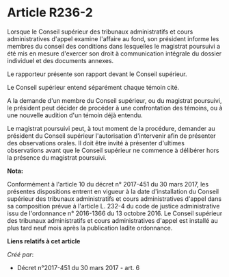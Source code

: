 # Article R236-2

Lorsque le Conseil supérieur des tribunaux administratifs et cours administratives d'appel examine l'affaire au fond, son
président informe les membres du conseil des conditions dans lesquelles le magistrat poursuivi a été mis en mesure d'exercer
son droit à communication intégrale du dossier individuel et des documents annexes.

Le rapporteur présente son rapport devant le Conseil supérieur.

Le Conseil supérieur entend séparément chaque témoin cité.

A la demande d'un membre du Conseil supérieur, ou du magistrat poursuivi, le président peut décider de procéder à une
confrontation des témoins, ou à une nouvelle audition d'un témoin déjà entendu.

Le magistrat poursuivi peut, à tout moment de la procédure, demander au président du Conseil supérieur l'autorisation
d'intervenir afin de présenter des observations orales. Il doit être invité à présenter d'ultimes observations avant que le
Conseil supérieur ne commence à délibérer hors la présence du magistrat poursuivi.

**Nota:**

Conformément à l'article 10 du décret n° 2017-451 du 30 mars 2017, les présentes dispositions entrent en vigueur à la date
d'installation du Conseil supérieur des tribunaux administratifs et cours administratives d'appel dans sa composition prévue
à l'article L. 232-4 du code de justice administrative issu de l'ordonnance n° 2016-1366 du 13 octobre 2016. Le Conseil
supérieur des tribunaux administratifs et cours administratives d'appel est installé au plus tard neuf mois après la
publication ladite ordonnance.

**Liens relatifs à cet article**

_Créé par_:

  - Décret n°2017-451 du 30 mars 2017 - art. 6
